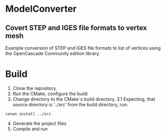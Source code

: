 # ModelConverter
## Covert STEP and IGES file formats to vertex mesh

Example conversion of STEP and IGES file formats to list of vertices using the OpenCascade Community edition library.

# Build

1. Clone the repository.
2. Run the CMake, configure the build.
3. Change directory to the CMake`s build directory.
3.1 Expecting, that source directory is '../src' from the build directory, run:
```
conan install ../src
```
4. Generate the project files
5. Compile and run
